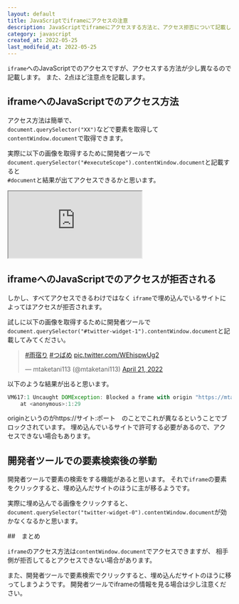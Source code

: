 ```yaml
---
layout: default
title: JavaScriptでiframeにアクセスの注意
description: JavaScriptでiframeにアクセスする方法と、アクセス拒否について記載します。また、開発者ツールを使うときの注意を記載します。
category: javascript
created_at: 2022-05-25
last_modifeid_at: 2022-05-25
---
```


`iframe`へのJavaScriptでのアクセスですが、アクセスする方法が少し異なるので記載します。
また、2点ほど注意点を記載します。

## iframeへのJavaScriptでのアクセス方法

アクセス方法は簡単で、  
`document.querySelector("XX")`などで要素を取得して  
`contentWindow.document`で取得できます。

実際に以下の画像を取得するために開発者ツールで  
`document.querySelector("#executeScope").contentWindow.document`と記載すると  
`#document`と結果が出てアクセスできるかと思います。

<iframe src="https://mtaketani113.github.io/it/javascript/executeScope.html" id="executeScope"></iframe>

## iframeへのJavaScriptでのアクセスが拒否される

しかし、すべてアクセスできるわけではなく
`iframe`で埋め込んでいるサイトによってはアクセスが拒否されます。

試しに以下の画像を取得するために開発者ツールで
`document.querySelector("#twitter-widget-1").contentWindow.document`と記載してみてください。

<blockquote class="twitter-tweet"><p lang="und" dir="ltr"><a href="https://twitter.com/hashtag/%E9%9B%A8%E5%AE%BF%E3%82%8A?src=hash&amp;ref_src=twsrc%5Etfw">#雨宿り</a> <a href="https://twitter.com/hashtag/%E3%81%A4%E3%81%B0%E3%82%81?src=hash&amp;ref_src=twsrc%5Etfw">#つばめ</a> <a href="https://t.co/WEhispwUg2">pic.twitter.com/WEhispwUg2</a></p>&mdash; mtaketani113 (@mtaketani113) <a href="https://twitter.com/mtaketani113/status/1517111524002656257?ref_src=twsrc%5Etfw">April 21, 2022</a></blockquote> <script async src="https://platform.twitter.com/widgets.js" charset="utf-8"></script>

以下のような結果が出ると思います。

```JavaScript
VM617:1 Uncaught DOMException: Blocked a frame with origin "https://mtaketani113.github.io" from accessing a cross-origin frame.
    at <anonymous>:1:29
```

originというのがhttps://サイト:ポート　のことでこれが異なるということでブロックされています。
埋め込んでいるサイトで許可する必要があるので、アクセスできない場合もあります。

## 開発者ツールでの要素検索後の挙動

開発者ツールで要素の検索をする機能があると思います。
それで`iframe`の要素をクリックすると、埋め込んだサイトのほうに主が移るようです。

実際に埋め込んでる画像をクリックすると、
`document.querySelector("twitter-widget-0").contentWindow.document`が効かなくなるかと思います。

##　まとめ

`iframe`のアクセス方法は`contentWindow.document`でアクセスできますが、
相手側が拒否してるとアクセスできない場合があります。

また、開発者ツールで要素検索でクリックすると、埋め込んだサイトのほうに移ってしまうようです。
開発者ツールでiframeの情報を見る場合は少し注意ください。